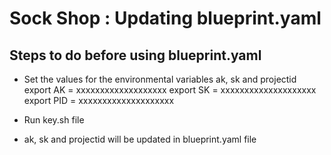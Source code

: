 
# Sock Shop : Updating blueprint.yaml 

## Steps to do before using blueprint.yaml

- Set the values for the environmental variables ak, sk and projectid
  export AK = xxxxxxxxxxxxxxxxxxx
  export SK = xxxxxxxxxxxxxxxxxxxx
  export PID = xxxxxxxxxxxxxxxxxxxx

- Run key.sh file

- ak, sk and projectid will be updated in blueprint.yaml file
